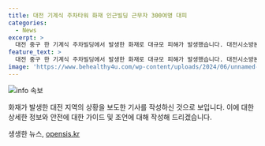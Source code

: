 ```yaml
---
title: 대전 기계식 주차타워 화재 인근빌딩 근무자 300여명 대피
categories:
  - News
excerpt: >
  대전 중구 한 기계식 주차빌딩에서 발생한 화재로 대규모 피해가 발생했습니다. 대전시소방본부 등에 따르면 화재는 오후 5시12분에 발생했고, 인근 건물 근무자들이 대피했습니다. 소방당국과 경찰이 30대의 장비와 130명의 인력을 투입하여 화재를 진압하는 데 성공했으며, 50대 남성 한 명이 연기를 마셔 병원으로 옮겨졌습니다. 주변 건물의 근무자 약 300여명이 대피했고, 경찰과 소방당국은 사고 경위를 조사 중입니다.
feature_text: >
  대전 중구 한 기계식 주차빌딩에서 발생한 화재로 대규모 피해가 발생했습니다. 대전시소방본부 등에 따르면 화재는 오후 5시12분에 발생했고, 인근 건물 근무자들이 대피했습니다. 소방당국과 경찰이 30대의 장비와 130명의 인력을 투입하여 화재를 진압하는 데 성공했으며, 50대 남성 한 명이 연기를 마셔 병원으로 옮겨졌습니다. 주변 건물의 근무자 약 300여명이 대피했고, 경찰과 소방당국은 사고 경위를 조사 중입니다.
image: 'https://www.behealthy4u.com/wp-content/uploads/2024/06/unnamed-file.png'
---
```


<p><img src="https://www.behealthy4u.com/wp-content/uploads/2024/06/unnamed-file.png" alt="info 속보" /></p>

<p>화재가 발생한 대전 지역의 상황을 보도한 기사를 작성하신 것으로 보입니다. 이에 대한 상세한 정보와 안전에 대한 가이드 및 조언에 대해 작성해 드리겠습니다.</p>
생생한 뉴스, <a href="https://opensis.kr" rel="dofollow">opensis.kr</a>


